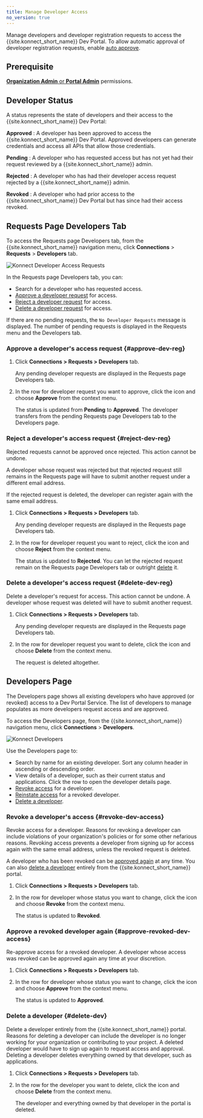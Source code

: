 ```yaml
---
title: Manage Developer Access
no_version: true
---
```

<!-- vale off -->
Manage developers and developer registration requests to
access the {{site.konnect_short_name}} Dev Portal. To allow automatic approval of developer registration requests,
enable [auto approve](/konnect/legacy/dev-portal/access-and-approval/auto-approve-devs-apps).

## Prerequisite

[**Organization Admin** or **Portal Admin**](/konnect/legacy/org-management/users-and-roles)
permissions.

## Developer Status

A status represents the state of developers and their access to the {{site.konnect_short_name}} Dev
Portal:

**Approved**
: A developer has been approved to access the {{site.konnect_short_name}} Dev Portal. Approved developers
   can generate credentials and access all APIs that allow those credentials.

**Pending**
: A developer who has requested access but has not yet had their request reviewed by a {{site.konnect_short_name}} admin.

**Rejected**
: A developer who has had their developer access request rejected by a {{site.konnect_short_name}} admin.

**Revoked**
: A developer who had prior access to the {{site.konnect_short_name}} Dev Portal but has since had
  their access revoked.

## Requests Page Developers Tab

To access the Requests page Developers tab, from the {{site.konnect_short_name}} navigation menu, click
**Connections** > **Requests** > **Developers** tab.

![Konnect Developer Access Requests](/assets/images/docs/konnect/konnect-requests-dev-reg.png)

In the Requests page Developers tab, you can:

- Search for a developer who has requested access.
- [Approve a developer request](#approve-dev-reg) for access.
- [Reject a developer request](#reject-dev-reg) for access.
- [Delete a developer request](#delete-dev-reg) for access.

If there are no pending requests, the `No Developer Requests` message is displayed. The number of
pending requests is displayed in the Requests menu and the Developers tab.

### Approve a developer's access request {#approve-dev-reg}

1. Click **Connections > Requests > Developers** tab.

   Any pending developer requests are
   displayed in the Requests page Developers tab.

2. In the row for developer request you want to approve, click the icon and choose
   **Approve** from the context menu.

   The status is updated from **Pending** to **Approved**. The developer
   transfers from the pending Requests page Developers tab to the Developers page.

### Reject a developer's access request {#reject-dev-reg}

Rejected requests cannot be approved once rejected. This action cannot be undone.

A developer whose request was rejected but that rejected request still remains in
the Requests page will have to submit another request under a different email address.

If the rejected request is deleted, the developer can register
again with the same email address.

1. Click **Connections > Requests > Developers** tab.

   Any pending developer requests
   are displayed in the Requests page Developers tab.

2. In the row for developer request you want to reject, click the icon and choose
   **Reject** from the context menu.

   The status is updated to **Rejected**. You can
   let the rejected request remain on the Requests page Developers tab or outright
   [delete](#delete-dev-reg) it.

### Delete a developer's access request {#delete-dev-reg}

Delete a developer's request for access. This action cannot be undone. A developer
whose request was deleted will have to submit another request.

1. Click **Connections > Requests > Developers** tab.

   Any pending developer requests are displayed
   in the Requests page Developers tab.

2. In the row for developer request you want to delete, click the icon and choose
   **Delete** from the context menu.

   The request is deleted altogether.

## Developers Page

The Developers page shows all existing developers who have approved (or revoked) access to a
Dev Portal Service. The list of developers to manage populates as more developers
request access and are approved.

To access the Developers page, from the {{site.konnect_short_name}} navigation menu, click **Connections** > **Developers**.

![Konnect Developers](/assets/images/docs/konnect/konnect-devs-page.png)

Use the Developers page to:

- Search by name for an existing developer. Sort any column header in ascending or descending order.
- View details of a developer, such as their current status and applications. Click the row
  to open the developer details page.
- [Revoke access](#revoke-dev-access) for a developer.
- [Reinstate access](#approve-revoked-dev-access) for a revoked developer.
- [Delete a developer](#delete-dev).

### Revoke a developer's access {#revoke-dev-access}

Revoke access for a developer. Reasons for revoking a developer can include
violations of your organization's policies or for some other nefarious reasons.
Revoking access prevents a developer from signing up for access again with the same
email address, unless the revoked request is deleted.

A developer who has been revoked can be
[approved again](#approve-revoked-dev-access) at any time. You can also
[delete a developer](#delete-dev) entirely from the {{site.konnect_short_name}} portal.

1. Click **Connections > Requests > Developers** tab.

2. In the row for developer whose status you want to change, click the icon and choose **Revoke** from the
   context menu.

   The status is updated to **Revoked**.

### Approve a revoked developer again {#approve-revoked-dev-access}

Re-approve access for a revoked developer. A developer whose access was revoked can be approved again
any time at your discretion.

1. Click **Connections > Requests > Developers** tab.

2. In the row for developer whose status you want to change, click the icon and choose **Approve** from the
   context menu.

   The status is updated to **Approved**.

### Delete a developer {#delete-dev}

Delete a developer entirely from the {{site.konnect_short_name}} portal. Reasons for deleting a developer
can include the developer is no longer working for your organization or contributing to your project.
A deleted developer would have to sign up again to request access and approval.
Deleting a developer deletes everything owned by that developer, such as applications.

1. Click **Connections > Requests > Developers** tab.

2. In the row for the developer you want to delete, click the icon and choose **Delete** from the
   context menu.

   The developer and everything owned by that developer in the portal is deleted.

